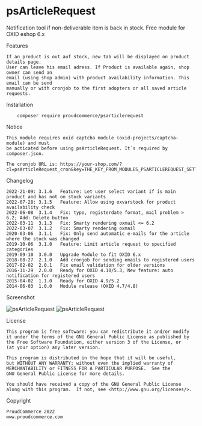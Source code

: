 psArticleRequest
=========

Notification tool if non-deliverable item is back in stock.
Free module for OXID eshop 6.x

Features

	If an product is out auf stock, new tab will be displayed on product details page.
	User can leave his email adress. If Product is available again, shop owner can send an
	email (using shop admin) with product availability information. This email can be send
	manually or with cronjob to the first adopters or all saved article requests.

Installation

```
	composer require proudcommerce/psarticlerequest
```

Notice

	This module requires oxid captcha module (oxid-projects/captcha-module) and must
	be acticated before using psArticleRequest. It´s required by composer.json.
	
	The cronjob URL is: https://your-shop.com/?cl=psArticleRequest_cron&key=THE_KEY_FROM_MODULES_PSARTICLEREQUEST_SETTINGS
	
	
Changelog
	
    2022-21-09: 3.1.6   Feature: Let user select variant if is main product and has not on stock variants
    2022-07-28: 3.1.5   Feature: Allow using oxvarstock for product availability check
    2022-06-08	3.1.4   Fix: typo, registerdate format, mail problem > 6.2; Add: Delete button
	2022-03-11	3.1.3	Fix: Smarty rendering oxmail <= 6.2
    2022-03-07	3.1.2	Fix: Smarty rendering oxmail
	2020-03-06	3.1.1	Fix: Only send automatic e-mails for the article where the stock was changed
	2019-10-06	3.1.0	Feature: Limit article request to specified categories
    2019-09-10	3.0.0	Upgrade Module to fit OXID 6.x
	2018-08-27	2.1.0	Add cronjob for sending emails to registered users
	2017-02-02	2.0.1	Fix email validation for older versions
	2016-11-29	2.0.0	Ready for OXID 4.10/5.3, New feature: auto notification for registered users
	2015-04-02	1.1.0	Ready for OXID 4.9/5.2
	2014-06-03	1.0.0	Module release (OXID 4.7/4.8)

Screenshot

![psArticleRequest](https://raw.github.com/proudcommerce/psArticleRequest/master/psArticleRequest_screenshot.png)
![psArticleRequest](https://raw.github.com/proudcommerce/psArticleRequest/master/psArticleRequest_screenshot_admin.png)


License

    This program is free software: you can redistribute it and/or modify
    it under the terms of the GNU General Public License as published by
    the Free Software Foundation, either version 3 of the License, or
    (at your option) any later version.

    This program is distributed in the hope that it will be useful,
    but WITHOUT ANY WARRANTY; without even the implied warranty of
    MERCHANTABILITY or FITNESS FOR A PARTICULAR PURPOSE.  See the
    GNU General Public License for more details.

    You should have received a copy of the GNU General Public License
    along with this program.  If not, see <http://www.gnu.org/licenses/>.
    

Copyright

	ProudCommerce 2022
	www.proudcommerce.com

